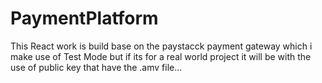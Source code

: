 # PaymentPlatform
This React work is build base on the paystacck payment gateway which i make use of Test Mode but if its for a real world project it will be with the use of public key that have the .amv file...
